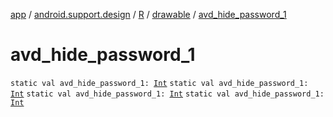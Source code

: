 [app](../../../index.md) / [android.support.design](../../index.md) / [R](../index.md) / [drawable](index.md) / [avd_hide_password_1](.)

# avd_hide_password_1

`static val avd_hide_password_1: `[`Int`](https://kotlinlang.org/api/latest/jvm/stdlib/kotlin/-int/index.html)
`static val avd_hide_password_1: `[`Int`](https://kotlinlang.org/api/latest/jvm/stdlib/kotlin/-int/index.html)
`static val avd_hide_password_1: `[`Int`](https://kotlinlang.org/api/latest/jvm/stdlib/kotlin/-int/index.html)
`static val avd_hide_password_1: `[`Int`](https://kotlinlang.org/api/latest/jvm/stdlib/kotlin/-int/index.html)
